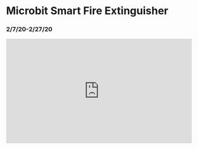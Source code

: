 # Microbit Smart Fire Extinguisher
<h3><b>2/7/20-2/27/20</b></h3>

<div style="width: 100%; height: 0px; position: relative; padding-bottom: 56.250%;"><iframe src="https://streamable.com/s/4m3j8/ikbjta" frameborder="0" width="100%" height="100%" allowfullscreen style="width: 100%; height: 100%; position: absolute;"></iframe></div>
